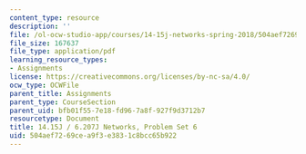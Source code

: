 ```yaml
---
content_type: resource
description: ''
file: /ol-ocw-studio-app/courses/14-15j-networks-spring-2018/504aef7269cea9f3e3831c8bcc65b922_MIT14_15JS18_ps6.pdf
file_size: 167637
file_type: application/pdf
learning_resource_types:
- Assignments
license: https://creativecommons.org/licenses/by-nc-sa/4.0/
ocw_type: OCWFile
parent_title: Assignments
parent_type: CourseSection
parent_uid: bfb01f55-7e18-fd96-7a8f-927f9d3712b7
resourcetype: Document
title: 14.15J / 6.207J Networks, Problem Set 6
uid: 504aef72-69ce-a9f3-e383-1c8bcc65b922
---
```

